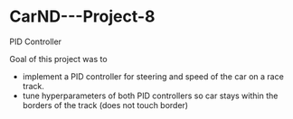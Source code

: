 # CarND---Project-8
PID Controller

Goal of this project was to 
- implement a PID controller for steering and speed of the car on a race track. 
- tune hyperparameters of both PID controllers so car stays within the borders of the track (does not touch border)
